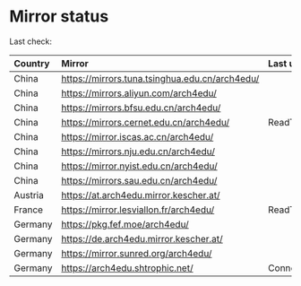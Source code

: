 <script src="./time.js"></script>
# Mirror status
Last check: <script type="text/javascript">localize(1754069219.131997);</script>

|Country|Mirror|Last update|
|:------|:-----|:----------|
|China|https://mirrors.tuna.tsinghua.edu.cn/arch4edu/|<script type="text/javascript">localize(1754031409);</script>|
|China|https://mirrors.aliyun.com/arch4edu/|<script type="text/javascript">localize(1754031409);</script>|
|China|https://mirrors.bfsu.edu.cn/arch4edu/|<script type="text/javascript">localize(1754031409);</script>|
|China|https://mirrors.cernet.edu.cn/arch4edu/|ReadTimeout|
|China|https://mirror.iscas.ac.cn/arch4edu/|<script type="text/javascript">localize(1754031409);</script>|
|China|https://mirrors.nju.edu.cn/arch4edu/|<script type="text/javascript">localize(1753987843);</script>|
|China|https://mirror.nyist.edu.cn/arch4edu/|<script type="text/javascript">localize(1754031409);</script>|
|China|https://mirrors.sau.edu.cn/arch4edu/|<script type="text/javascript">localize(1753815127);</script>|
|Austria|https://at.arch4edu.mirror.kescher.at/|<script type="text/javascript">localize(1754031409);</script>|
|France|https://mirror.lesviallon.fr/arch4edu/|ReadTimeout|
|Germany|https://pkg.fef.moe/arch4edu/|<script type="text/javascript">localize(1754031409);</script>|
|Germany|https://de.arch4edu.mirror.kescher.at/|<script type="text/javascript">localize(1754031409);</script>|
|Germany|https://mirror.sunred.org/arch4edu/|<script type="text/javascript">localize(1754031409);</script>|
|Germany|https://arch4edu.shtrophic.net/|ConnectionError|

<script src="./tablefilter/tablefilter.js"></script>
<script src="./table.js"></script>